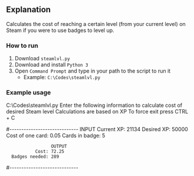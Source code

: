 ## Explanation
Calculates the cost of reaching a certain level (from your current level) on Steam if you were to use badges to level up.

### How to run
1. Download ```steamlvl.py```
2. Download and install ```Python 3```
3. Open ```Command Prompt``` and type in your path to the script to run it
   - Example: ```C:\Codes\steamlvl.py```

### Example usage
C:\Codes\steamlvl.py
Enter the following information to calculate cost of desired Steam level
Calculations are based on XP
To force exit press CTRL + C

#-----------------------------
                     INPUT
         Current XP: 21134
         Desired XP: 50000
   Cost of one card: 0.05
     Cards in badge: 5

                     OUTPUT
               Cost: 72.25
      Badges needed: 289
#-----------------------------
